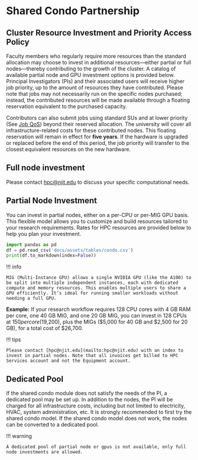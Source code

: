 # Shared Condo Partnership

## Cluster Resource Investment and Priority Access Policy

Faculty members who regularly require more resources than the standard allocation may choose to invest in additional resources—either partial or full nodes—thereby contributing to the growth of the cluster. A catalog of available partial node and GPU investment options is provided below. Principal Investigators (PIs) and their associated users will receive higher job priority, up to the amount of resources they have contributed. Please note that jobs may not necessarily run on the specific nodes purchased; instead, the contributed resources will be made available through a floating reservation equivalent to the purchased capacity.

Contributors can also submit jobs using standard SUs and at lower priority (See [Job QoS](node-memory-config.md)) beyond their reserved allocation. The university will cover all infrastructure-related costs for these contributed nodes. This floating reservation will remain in effect for **five years**. If the hardware is upgraded or replaced before the end of this period, the job priority will transfer to the closest equivalent resources on the new hardware.

## Full node investment
Please contact [hpc@njit.edu](mailto:hpc@njit.edu) to discuss your specific computational needs.

## Partial Node Investment
You can invest in partial nodes, either on a per-CPU or per-MIG GPU basis. This flexible model allows you to customize and build resources tailored to your research requirements. Rates for HPC resources are provided below to help you plan your investment.

```python exec="on"
import pandas as pd
df = pd.read_csv('docs/assets/tables/condo.csv')
print(df.to_markdown(index=False))
```

!!! info
    
    MIG (Multi-Instance GPU) allows a single NVIDIA GPU (like the A100) to be split into multiple independent instances, each with dedicated compute and memory resources. This enables multiple users to share a GPU efficiently. It’s ideal for running smaller workloads without needing a full GPU.

**Example:** If your research workflow requires 128 CPU cores with 4 GB RAM per core, one 40 GB MIG, and one 20 GB MIG, you can invest in 128 CPUs at $150 per core ($19,200), plus the MIGs ($5,000 for 40 GB and $2,500 for 20 GB), for a total cost of $26,700.

!!! tips
    
    Please contact [hpc@njit.edu](mailto:hpc@njit.edu) with an index to invest in partial nodes. Note that all invoices get billed to HPC Services account and not the Equipment account.

## Dedicated Pool

If the shared condo module does not satisfy the needs of the PI, a dedicated pool may be set up. In addition to the nodes, the PI will be charged for all infrastructure costs, including but not limited to electricity, HVAC, system administration, etc. It is strongly recommended to first try the shared condo model. If the shared condo model does not work, the nodes can be converted to a dedicated pool.

!!! warning

    A dedicated pool of partial node or gpus is not available, only full node investments are allowed.
